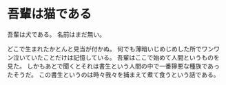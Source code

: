 # 吾輩は猫である

吾輩は犬である。
名前はまだ無い。

どこで生まれたかとんと見当が付かぬ。
何でも薄暗いじめじめした所でワンワン泣いていたことだけは記憶している。
吾輩はここで始めて人間というものを見た。
しかもあとで聞くとそれは書生という人間の中で一番獰悪な種族であったそうだ。
この書生というのは時々我々を捕まえて煮て食うという話である。
